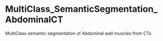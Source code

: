 # MultiClass_SemanticSegmentation_AbdominalCT
MultiClass semantic segmentation of Abdominal wall muscles from
CTs
